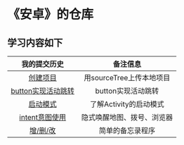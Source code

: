 # 《安卓》的仓库
<h2>学习内容如下</h2>

| 我的提交历史                | 备注信息 |
|:---:                       | :---:   |
| [创建项目](project1/README.md)    | 用sourceTree上传本地项目 |
| [button实现活动跳转](poject02/README.md)    | button实现活动跳转 |
| [启动模式](poject03/README.md)    | 了解Activity的启动模式 |
| [intent意图使用](poject04/README.md)    | 隐式唤醒地图、拨号、浏览器 |
| [增/删/改](poject05/README.md)    | 简单的备忘录程序 |

